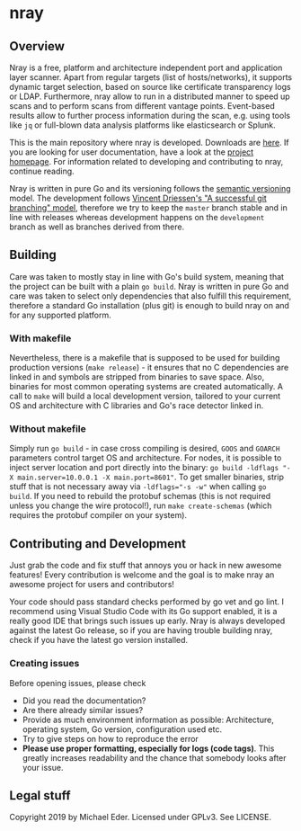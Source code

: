 # nray

## Overview

Nray is a free, platform and architecture independent port and application layer scanner. 
Apart from regular targets (list of hosts/networks), it supports dynamic target selection, based on source like certificate transparency logs or LDAP. 
Furthermore, nray allow to run in a distributed manner to speed up scans and to perform scans from different vantage points. 
Event-based results allow to further process information during the scan, e.g. using tools like `jq` or full-blown data analysis platforms like elasticsearch or Splunk.

This is the main repository where nray is developed. 
Downloads are [here](https://TODO). 
If you are looking for user documentation, have a look at the [project homepage](https://nray-scanner.org). 
For information related to developing and contributing to nray, continue reading.

Nray is written in pure Go and its versioning follows the [semantic versioning](https://semver.org/) model. 
The development follows [Vincent Driessen's "A successful git branching" model](https://nvie.com/posts/a-successful-git-branching-model/), therefore we try to keep the `master` branch stable and in line with releases whereas development happens on the `development` branch as well as branches derived from there.

## Building 

Care was taken to mostly stay in line with Go's build system, meaning that the project can be built with a plain `go build`. 
Nray is written in pure Go and care was taken to select only dependencies that also fulfill this requirement, therefore a standard Go installation (plus git) is enough to build nray on and for any supported platform.

### With makefile

Nevertheless, there is a makefile that is supposed to be used for building production versions (`make release`) - it ensures that no C dependencies are linked in and symbols are stripped from binaries to save space. 
Also, binaries for most common operating systems are created automatically. 
A call to `make` will build a local development version, tailored to your current OS and architecture with C libraries and Go's race detector linked in.

### Without makefile

Simply run `go build` - in case cross compiling is desired, `GOOS` and `GOARCH` parameters control target OS and architecture.
For nodes, it is possible to inject server location and port directly into the binary: `go build -ldflags "-X main.server=10.0.0.1 -X main.port=8601"`.
To get smaller binaries, strip stuff that is not necessary away via `-ldflags="-s -w"` when calling `go build`.
If you need to rebuild the protobuf schemas (this is not required unless you change the wire protocol!), run `make create-schemas` (which requires the protobuf compiler on your system). 

## Contributing and Development

Just grab the code and fix stuff that annoys you or hack in new awesome features!
Every contribution is welcome and the goal is to make nray an awesome project for users and contributors!

Your code should pass standard checks performed by go vet and go lint. 
I recommend using Visual Studio Code with its Go support enabled, it is a really good IDE that brings such issues up early.
Nray is always developed against the latest Go release, so if you are having trouble building nray, check if you have the latest go version installed.

### Creating issues

Before opening issues, please check

- Did you read the documentation?
- Are there already similar issues?
- Provide as much environment information as possible: Architecture, operating system, Go version, configuration used etc.
- Try to give steps on how to reproduce the error
- **Please use proper formatting, especially for logs (code tags)**. This greatly increases readability and the chance that somebody looks after your issue.

## Legal stuff

Copyright 2019 by Michael Eder. 
Licensed under GPLv3. See LICENSE.
